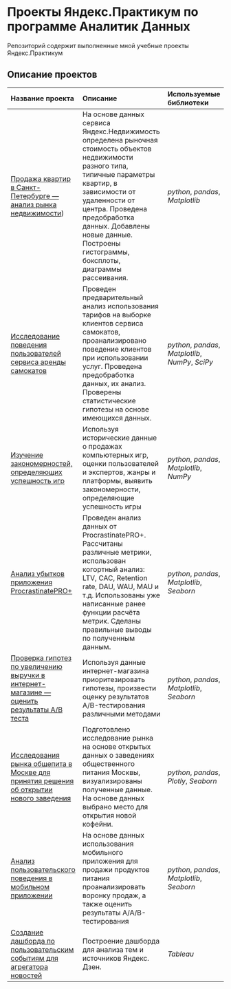 # Проекты Яндекс.Практикум по программе Аналитик Данных

Репозиторий содержит выполненные мной учебные проекты Яндекс.Практикум 

## Описание проектов

| Название проекта | Описание | Используемые библиотеки | 
| :---------------------- | :---------------------- | :---------------------- |
| [Продажа квартир в Санкт-Петербурге — анализ рынка недвижимости](https://github.com/KhoruzhevskiiGeorgii/Yandex-Practicum-projects/tree/main/Продажа%20квартир%20в%20Санкт-Петербурге)) | На основе данных сервиса Яндекс.Недвижимость определена рыночная стоимость объектов недвижимости разного типа, типичные параметры квартир, в зависимости от удаленности от центра. Проведена предобработка данных. Добавлены новые данные. Построены гистограммы, боксплоты, диаграммы рассеивания.| *python*, *pandas*, *Matplotlib* |
|[Исследование поведения пользователей сервиса аренды самокатов](scooter-rent)|Проведен предварительный анализ использования тарифов на выборке клиентов сервиса самокатов, проанализировано поведение клиентов при использовании услуг. Проведена предобработка данных, их анализ. Проверены статистические гипотезы на основе имеющихся данных.|*python*, *pandas*, *Matplotlib*, *NumPy*, *SciPy*|
|[Изучение закономерностей, определяющих успешность игр](game-success)|Используя исторические данные о продажах компьютерных игр, оценки пользователей и экспертов, жанры и платформы, выявить закономерности, определяющие успешность игры |*python*, *pandas*, *Matplotlib*, *NumPy*|
|[Анализ убытков приложения ProcrastinatePRO+](procrastinate-pro-losses)|Проведен анализ данных от ProcrastinatePRO+. Рассчитаны различные метрики, использован когортный анализ: LTV, CAC, Retention rate, DAU, WAU, MAU и т.д. Использованы уже написанные ранее функции расчёта метрик. Сделаны правильные выводы по полученным данным. |*python*, *pandas*, *Matplotlib*, *Seaborn*|
|[Проверка гипотез по увеличению выручки в интернет-магазине — оценить результаты A/B теста](shop-income-ab-test)|Используя данные интернет-магазина приоритезировать гипотезы, произвести оценку результатов A/B-тестирования различными методами|*python*, *pandas*, *Matplotlib*, *Seaborn*|
|[Исследования рынка общепита в Москве для принятия решения об открытии нового заведения](msc-geo-food)|Подготовлено исследование рынка на основе открытых данных о заведениях общественного питания Москвы, визуализированы полученные данные. На основе данных выбрано место для открытия новой кофейни. |*python*, *pandas*, *Plotly*, *Seaborn*|
|[Анализ пользовательского поведения в мобильном приложении](mobile-behavior)|На основе данных использования мобильного приложения для продажи продуктов питания проанализировать воронку продаж, а также оценить результаты A/A/B-тестирования |*python*, *pandas*, *Matplotlib*, *Seaborn*|
|[Создание дашборда по пользовательским событиям для агрегатора новостей](dzen-dashboard)|Построение дашборда для анализа тем и источников Яндекс. Дзен. |*Tableau*|
